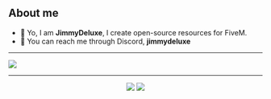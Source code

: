 ## About me
- 👋 Yo, I am **JimmyDeluxe**, I create open-source resources for FiveM.
- 🔭 You can reach me through Discord, **jimmydeluxe**

---

<img src="https://i.imgur.com/aVhMQAN.png">

---

<div align="center">
  <img src="https://github-readme-stats.vercel.app/api?username=jimmydeluxe0&show_icons=true&theme=github_dark&hide_border=true">
  <img src="https://github-readme-stats.vercel.app/api/top-langs/?username=jimmydeluxe0&theme=github_dark&hide_border=true">
</div>
